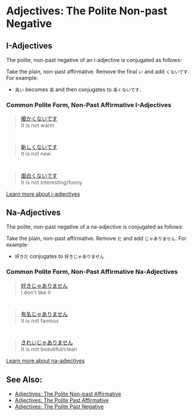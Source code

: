 # Adjectives: The Polite Non-past Negative

## I-Adjectives
The polite, non-past negative of an i-adjective is conjugated as follows:

Take the plain, non-past affirmative. Remove the final `い` and add `くないです`. For example:

* `高い` becomes `高` and then conjugates to `高くないです`.

### Common Polite Form, Non-Past Affirmative I-Adjectives

> [暖かくないです]()     
> It is not warm

#

> [新しくないです]()  
> It is not new

#

> [面白くないです]()  
> It is not interesting/funny

[Learn more about i-adjectives](i-adjectives.md)

## Na-Adjectives
The polite, non-past negative of a na-adjective is conjugated as follows:

Take the plain, non-past affirmative. Remove `だ` and add `じゃありません`. For example:  

* `好きだ` conjugates to `好きじゃありません`

### Common Polite Form, Non-Past Affirmative Na-Adjectives

> [好きじゃありません]()  
> I don't like it

#

> [有名じゃありません]()  
> It is not famous

#

> [きれいじゃありません]()  
> It is not beautiful/clean

[Learn more about na-adjectives](adjective-naform.md)

## See Also:
* [Adjectives: The Polite Non-past Affirmative](adjective-presentaffirmative.md)
* [Adjectives: The Polite Past Affirmative](adjective-pastaffirmative.md)
* [Adjectives: The Polite Past Negative](adjective-pastnegative.md)
